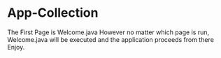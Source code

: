 # App-Collection
The First Page is Welcome.java
However no matter which page is run, Welcome.java will be executed and the application proceeds from there
Enjoy.
